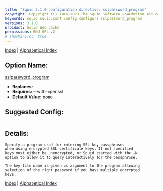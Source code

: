 ```yaml
---
title: "Squid 3.1.0 configuration directive: sslpassword_program"
copyright: Copyright (C) 1996-2023 The Squid Software Foundation and contributors
keywords: squid squid.conf config configure sslpassword_program
versions: 3.1.0
proiduct: Squid Web cache
permissions: GNU GPL v2
# showMiniToc: true
---
```

[Index](index#toc_sslpassword_program) | [Alphabetical Index](index_all#toc_sslpassword_program)

## Option Name:
[sslpassword_program](#sslpassword_program)
 * **Replaces:** 
 * **Requires:** --with-openssl
 * **Default Value:** none


## Suggested Config:
```plaintext

```

## Details:

	Specify a program used for entering SSL key passphrases
	when using encrypted SSL certificate keys. If not specified
	keys must either be unencrypted, or Squid started with the -N
	option to allow it to query interactively for the passphrase.

	The key file name is given as argument to the program allowing
	selection of the right password if you have multiple encrypted
	keys.



[Index](index#toc_sslpassword_program) | [Alphabetical Index](index_all#toc_sslpassword_program)

